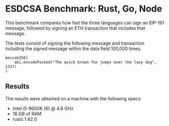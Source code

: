 # ESDCSA Benchmark: Rust, Go, Node

This benchmark compares how fast the three languages can sign an EIP-191 message,
followed by signing an ETH transaction that includes that message.

The tests consist of signing the following message and transaction including
the signed message within the data field 100,000 times.

```solidity
keccak256(
    abi.encodePacked("The quick brown fox jumps over the lazy dog", 1337)
)
```

## Results 

The results were obtained on a machine with the following specs:

- Intel i5-9600K (6) @ 4.6 GHz
- 16 GB of RAM
- rustc 1.62.0
